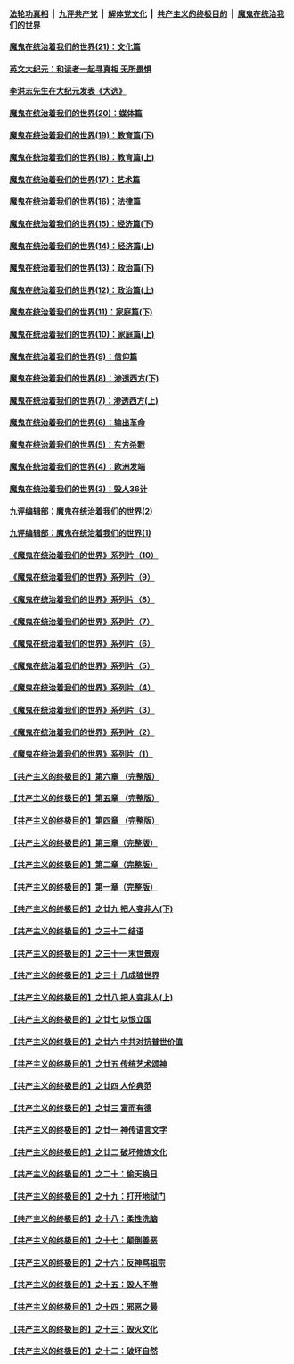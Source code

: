 ####  [法轮功真相](../../../../basic/blob/master/README.md?t=12121402) &nbsp;|&nbsp; [九评共产党](../../../../9ping.md/blob/master/README.md?t=12121402) &nbsp;|&nbsp; [解体党文化](../../../../jtdwh.md/blob/master/README.md?t=12121402)  &nbsp;|&nbsp; [共产主义的终极目的](../../../../gczydzjmd.md/blob/master/README.md?t=12121402) &nbsp;|&nbsp; [魔鬼在统治我们的世界](../../../../mgztzwmdsj.md/blob/master/README.md?t=12121402) 

#### [魔鬼在统治着我们的世界(21)：文化篇](../pages/nsc422/n10597706.md?t=12121402) 

#### [英文大纪元：和读者一起寻真相 无所畏惧](../pages/nsc422/n12542027.md?t=12121402) 

#### [李洪志先生在大纪元发表《大选》](../pages/nsc422/n12534746.md?t=12121402) 

#### [魔鬼在统治着我们的世界(20)：媒体篇](../pages/nsc422/n10586579.md?t=12121402) 

#### [魔鬼在统治着我们的世界(19)：教育篇(下)](../pages/nsc422/n10564808.md?t=12121402) 

#### [魔鬼在统治着我们的世界(18)：教育篇(上)](../pages/nsc422/n10526970.md?t=12121402) 

#### [魔鬼在统治着我们的世界(17)：艺术篇](../pages/nsc422/n10499093.md?t=12121402) 

#### [魔鬼在统治着我们的世界(16)：法律篇](../pages/nsc422/n10485969.md?t=12121402) 

#### [魔鬼在统治着我们的世界(15)：经济篇(下)](../pages/nsc422/n10469975.md?t=12121402) 

#### [魔鬼在统治着我们的世界(14)：经济篇(上)](../pages/nsc422/n10457370.md?t=12121402) 

#### [魔鬼在统治着我们的世界(13)：政治篇(下)](../pages/nsc422/n10448270.md?t=12121402) 

#### [魔鬼在统治着我们的世界(12)：政治篇(上)](../pages/nsc422/n10444576.md?t=12121402) 

#### [魔鬼在统治着我们的世界(11)：家庭篇(下)](../pages/nsc422/n10440961.md?t=12121402) 

#### [魔鬼在统治着我们的世界(10)：家庭篇(上)](../pages/nsc422/n10435448.md?t=12121402) 

#### [魔鬼在统治着我们的世界(9)：信仰篇](../pages/nsc422/n10432159.md?t=12121402) 

#### [魔鬼在统治着我们的世界(8)：渗透西方(下)](../pages/nsc422/n10429603.md?t=12121402) 

#### [魔鬼在统治着我们的世界(7)：渗透西方(上)](../pages/nsc422/n10426013.md?t=12121402) 

#### [魔鬼在统治着我们的世界(6)：输出革命](../pages/nsc422/n10421536.md?t=12121402) 

#### [魔鬼在统治着我们的世界(5)：东方杀戮](../pages/nsc422/n10417707.md?t=12121402) 

#### [魔鬼在统治着我们的世界(4)：欧洲发端](../pages/nsc422/n10414890.md?t=12121402) 

#### [魔鬼在统治着我们的世界(3)：毁人36计](../pages/nsc422/n10411583.md?t=12121402) 

#### [九评编辑部：魔鬼在统治着我们的世界(2)](../pages/nsc422/n10410036.md?t=12121402) 

#### [九评编辑部：魔鬼在统治着我们的世界(1)](../pages/nsc422/n10406825.md?t=12121402) 

#### [《魔鬼在统治着我们的世界》系列片（10）](../pages/nsc422/n12292670.md?t=12121402) 

#### [《魔鬼在统治着我们的世界》系列片（9）](../pages/nsc422/n12290859.md?t=12121402) 

#### [《魔鬼在统治着我们的世界》系列片（8）](../pages/nsc422/n12287445.md?t=12121402) 

#### [《魔鬼在统治着我们的世界》系列片（7）](../pages/nsc422/n12283425.md?t=12121402) 

#### [《魔鬼在统治着我们的世界》系列片（6）](../pages/nsc422/n12282314.md?t=12121402) 

#### [《魔鬼在统治着我们的世界》系列片（5）](../pages/nsc422/n12281419.md?t=12121402) 

#### [《魔鬼在统治着我们的世界》系列片（4）](../pages/nsc422/n12274024.md?t=12121402) 

#### [《魔鬼在统治着我们的世界》系列片（3）](../pages/nsc422/n12271322.md?t=12121402) 

#### [《魔鬼在统治着我们的世界》系列片（2）](../pages/nsc422/n12269049.md?t=12121402) 

#### [《魔鬼在统治着我们的世界》系列片（1）](../pages/nsc422/n12267575.md?t=12121402) 

#### [【共产主义的终极目的】第六章 （完整版）](../pages/nsc422/n11428913.md?t=12121402) 

#### [【共产主义的终极目的】第五章 （完整版）](../pages/nsc422/n11428912.md?t=12121402) 

#### [【共产主义的终极目的】第四章 （完整版）](../pages/nsc422/n11428907.md?t=12121402) 

#### [【共产主义的终极目的】第三章（完整版）](../pages/nsc422/n11428848.md?t=12121402) 

#### [【共产主义的终极目的】第二章（完整版）](../pages/nsc422/n11428831.md?t=12121402) 

#### [【共产主义的终极目的】第一章（完整版）](../pages/nsc422/n11417651.md?t=12121402) 

#### [【共产主义的终极目的】之廿九 把人变非人(下)](../pages/nsc422/n11344140.md?t=12121402) 

#### [【共产主义的终极目的】之三十二 结语](../pages/nsc422/n11360535.md?t=12121402) 

#### [【共产主义的终极目的】之三十一 末世景观](../pages/nsc422/n11351129.md?t=12121402) 

#### [【共产主义的终极目的】之三十 几成狼世界](../pages/nsc422/n11348280.md?t=12121402) 

#### [【共产主义的终极目的】之廿八 把人变非人(上)](../pages/nsc422/n11340492.md?t=12121402) 

#### [【共产主义的终极目的】之廿七 以恨立国](../pages/nsc422/n11336944.md?t=12121402) 

#### [【共产主义的终极目的】之廿六 中共对抗普世价值](../pages/nsc422/n11324785.md?t=12121402) 

#### [【共产主义的终极目的】之廿五 传统艺术颂神](../pages/nsc422/n11296396.md?t=12121402) 

#### [【共产主义的终极目的】之廿四 人伦典范](../pages/nsc422/n11296397.md?t=12121402) 

#### [【共产主义的终极目的】之廿三 富而有德](../pages/nsc422/n11283598.md?t=12121402) 

#### [【共产主义的终极目的】之廿一 神传语言文字](../pages/nsc422/n11263265.md?t=12121402) 

#### [【共产主义的终极目的】之廿二 破坏修炼文化](../pages/nsc422/n11245728.md?t=12121402) 

#### [【共产主义的终极目的】之二十：偷天换日](../pages/nsc422/n11238846.md?t=12121402) 

#### [【共产主义的终极目的】之十九：打开地狱门](../pages/nsc422/n11206376.md?t=12121402) 

#### [【共产主义的终极目的】之十八：柔性洗脑](../pages/nsc422/n11199994.md?t=12121402) 

#### [【共产主义的终极目的】之十七：颠倒善恶](../pages/nsc422/n11179782.md?t=12121402) 

#### [【共产主义的终极目的】之十六：反神骂祖宗](../pages/nsc422/n11166798.md?t=12121402) 

#### [【共产主义的终极目的】之十五：毁人不倦](../pages/nsc422/n11166792.md?t=12121402) 

#### [【共产主义的终极目的】之十四：邪恶之最](../pages/nsc422/n11150249.md?t=12121402) 

#### [【共产主义的终极目的】之十三：毁灭文化](../pages/nsc422/n11135227.md?t=12121402) 

#### [【共产主义的终极目的】之十二：破坏自然](../pages/nsc422/n11135214.md?t=12121402) 

